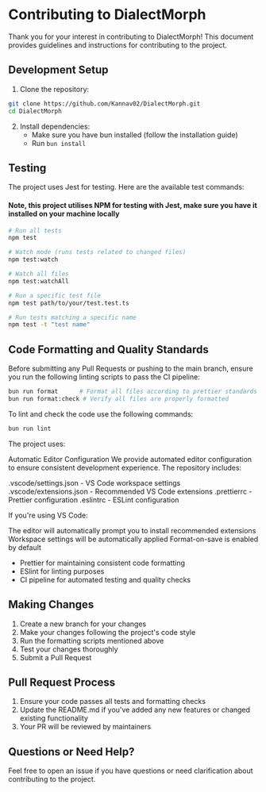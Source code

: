 # Contributing to DialectMorph

Thank you for your interest in contributing to DialectMorph! This document provides guidelines and instructions for contributing to the project.

## Development Setup

1. Clone the repository:

```bash
git clone https://github.com/Kannav02/DialectMorph.git
cd DialectMorph
```

2. Install dependencies:
   - Make sure you have bun installed (follow the installation guide)
   - Run `bun install`

## Testing

The project uses Jest for testing. Here are the available test commands:

#### Note, this project utilises NPM for testing with Jest, make sure you have it installed on your machine locally

```bash
# Run all tests
npm test

# Watch mode (runs tests related to changed files)
npm test:watch

# Watch all files
npm test:watchAll

# Run a specific test file
npm test path/to/your/test.test.ts

# Run tests matching a specific name
npm test -t "test name"

```

## Code Formatting and Quality Standards

Before submitting any Pull Requests or pushing to the main branch, ensure you run the following linting scripts to pass the CI pipeline:

```bash
bun run format      # Format all files according to prettier standards
bun run format:check # Verify all files are properly formatted
```

To lint and check the code use the following commands:

```sh
bun run lint
```

The project uses:

Automatic Editor Configuration
We provide automated editor configuration to ensure consistent development experience. The repository includes:

.vscode/settings.json - VS Code workspace settings
.vscode/extensions.json - Recommended VS Code extensions
.prettierrc - Prettier configuration
.eslintrc - ESLint configuration

If you're using VS Code:

The editor will automatically prompt you to install recommended extensions
Workspace settings will be automatically applied
Format-on-save is enabled by default

- Prettier for maintaining consistent code formatting
- ESlint for linting purposes
- CI pipeline for automated testing and quality checks

## Making Changes

1. Create a new branch for your changes
2. Make your changes following the project's code style
3. Run the formatting scripts mentioned above
4. Test your changes thoroughly
5. Submit a Pull Request

## Pull Request Process

1. Ensure your code passes all tests and formatting checks
2. Update the README.md if you've added any new features or changed existing functionality
3. Your PR will be reviewed by maintainers

## Questions or Need Help?

Feel free to open an issue if you have questions or need clarification about contributing to the project.
